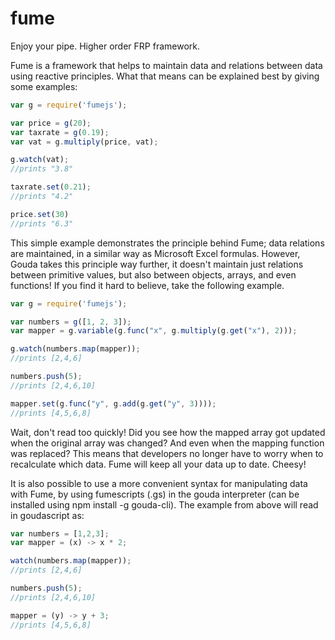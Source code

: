 fume
====

Enjoy your pipe. Higher order FRP framework.

Fume is a framework that helps to maintain data and relations between data using reactive principles. What that means can be explained best by giving some examples:

```javascript
var g = require('fumejs');

var price = g(20);
var taxrate = g(0.19);
var vat = g.multiply(price, vat);

g.watch(vat);
//prints "3.8"

taxrate.set(0.21);
//prints "4.2"

price.set(30)
//prints "6.3"
```

This simple example demonstrates the principle behind Fume; data relations are maintained, in a similar way as Microsoft Excel formulas. However, Gouda takes this principle way further, it doesn't maintain just relations between primitive values, but also between objects, arrays, and even functions! If you find it hard to believe, take the following example.

```javascript
var g = require('fumejs');

var numbers = g([1, 2, 3]);
var mapper = g.variable(g.func("x", g.multiply(g.get("x"), 2)));

g.watch(numbers.map(mapper));
//prints [2,4,6]

numbers.push(5);
//prints [2,4,6,10]

mapper.set(g.func("y", g.add(g.get("y", 3))));
//prints [4,5,6,8]
```

Wait, don't read too quickly! Did you see how the mapped array got updated when the original array was changed? And even when the mapping function was replaced? This means that developers no longer have to worry when to recalculate which data. Fume will keep all your data up to date. Cheesy!

It is also possible to use a more convenient syntax for manipulating data with Fume, by using fumescripts (.gs) in the gouda interpreter (can be installed using npm install -g gouda-cli). The example from above will read in goudascript as:

```javascript
var numbers = [1,2,3];
var mapper = (x) -> x * 2;

watch(numbers.map(mapper));
//prints [2,4,6]

numbers.push(5);
//prints [2,4,6,10]

mapper = (y) -> y + 3;
//prints [4,5,6,8]
````



